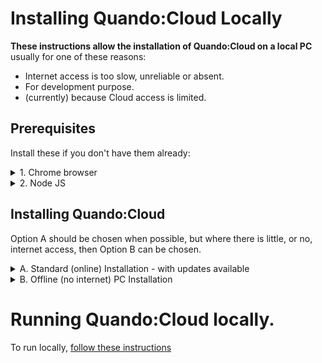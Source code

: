 # Installing Quando:Cloud Locally

**These instructions allow the installation of Quando:Cloud on a local PC** usually for one of these reasons:
- Internet access is too slow, unreliable or absent.
- For development purpose.
- (currently) because Cloud access is limited.

## Prerequisites

Install these if you don't have them already:
<details><summary>1. Chrome browser</summary>

Quando has been developed with Chrome Browser.  Other browsers are untested, but may work.
</details>
<details><summary>2. Node JS</summary>

The LTS (Long Term-Support) version should be [downloaded from here](https://nodejs.org/en/download/) and then installed.

Tested with v14.15.4.

_Note: Standard installation also includes **npm** (Node package manager)._
</details>

## Installing Quando:Cloud

Option A should be chosen when possible, but where there is little, or no, internet access, then Option B can be chosen.

<details><summary>A. Standard (online) Installation - with updates available</summary>

You need to:

1. Install [Git for Windows](https://gitforwindows.org/) - if not already installed
2. Open a command line (Windows-R, '`cmd`'then press Return), then type in the command line:
    ```
    cd \
    git clone https://github.com/andrewfstratton/quando.git
    cd quando
    npm install
    npm run install_pouchdb
    ```
_Note: This will leave Quando in the C:\quando directory_

**If you see errors about building sqlite3 (for windows), then try:**

```
npm install -g windows-build-tools
```

**Updating Quando**

You can update quando, in a command line, in C:\quando, using:
```
git pull
```

</details>

<details><summary>B. Offline (no internet) PC Installation</summary>

This option suits a single PC (Windows 10, 64 bit, has been used at present) being used for interaction, e.g. within an offline area, such as inside a museum where Internet access is unavailable or too slow.

You need to, on an online PC (or with temporary internet access):

1. Download the zipped code from the [Quando Github Page](https://github.com/andrewfstratton/quando).  Choose the 'Code' Option and select 'Download ZIP:

    ![](./docs/images/code_download_zip.png)

2. Unzip the contents into the directory C:\Quando.
3. Open a command line (Windows-R, type '`cmd`' then press Return), then type in the command line:
    ```
    cd C:\Quando
    npm install
    npm run install_pouchdb
    ```
4. You can now
  - move the PC offline
  - or copy the contents of C:\Quando to a USB and then transfer to the Offline PC

You can update Quando:Cloud by repeating the above steps.

</details>

# Running Quando:Cloud locally.
To run locally, [follow these instructions](./running_local_cloud.md)